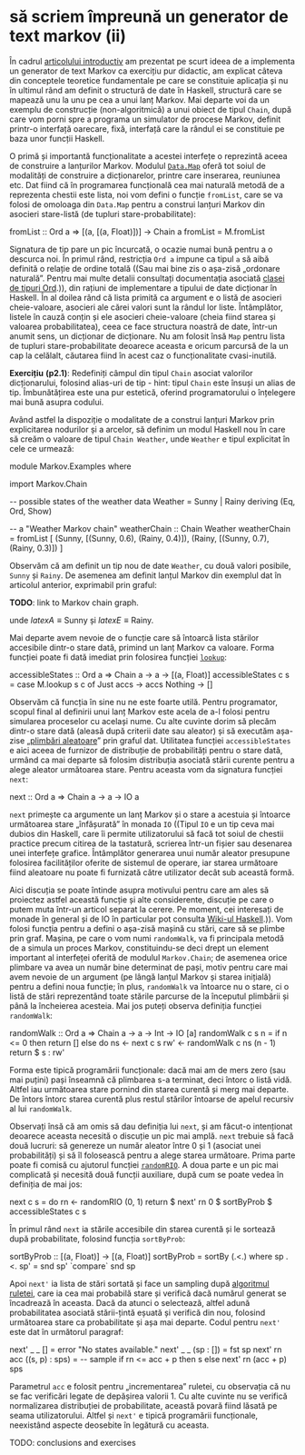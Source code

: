 să scriem împreună un generator de text markov (ii)
===================================================

În cadrul [articolului introductiv](TODO-link) am prezentat pe scurt ideea de a
implementa un generator de text Markov ca exercițiu pur didactic, am explicat
câteva din conceptele teoretice fundamentale pe care se constituie aplicația și
nu în ultimul rând am definit o structură de date în Haskell, structură care se
mapează unu la unu pe cea a unui lanț Markov. Mai departe voi da un exemplu de
construcție (non-algoritmică) a unui obiect de tipul `Chain`, după care vom
porni spre a programa un simulator de procese Markov, definit printr-o
interfață oarecare, fixă, interfață care la rândul ei se constituie pe baza
unor funcții Haskell.

O primă și importantă funcționalitate a acestei interfețe o reprezintă aceea de
construire a lanțurilor Markov. Modulul
[`Data.Map`](http://www.haskell.org/ghc/docs/6.12.2/html/libraries/containers-0.3.0.0/Data-Map.html
"Data.Map") oferă tot soiul de modalități de construire a dicționarelor,
printre care inserarea, reuniunea etc. Dat fiind că în programarea funcțională
cea mai naturală metodă de a reprezenta chestii este lista, noi vom defini o
funcție `fromList`, care se va folosi de omoloaga din `Data.Map` pentru a
construi lanțuri Markov din asocieri stare-listă (de tupluri
stare-probabilitate):

<p lang="haskell">
fromList :: Ord a => [(a, [(a, Float)])] -> Chain a
fromList = M.fromList
</p>

Signatura de tip pare un pic încurcată, o ocazie numai bună pentru a o descurca
noi. În primul rând, restricția `Ord a` impune ca tipul `a` să aibă definită o
relație de ordine totală ((Sau mai bine zis o așa-zisă „ordonare naturală”.
Pentru mai multe detalii consultați documentația asociată [clasei de tipuri
Ord](http://www.haskell.org/ghc/docs/6.10.2/html/libraries/base/Data-Ord.html
"Data.Ord").)), din rațiuni de implementare a tipului de date dicționar în
Haskell. În al doilea rând că lista primită ca argument e o listă de asocieri
cheie-valoare, asocieri ale cărei valori sunt la rândul lor liste. Întâmplător,
listele în cauză conțin și ele asocieri cheie-valoare (cheia fiind starea și
valoarea probabilitatea), ceea ce face structura noastră de date, într-un
anumit sens, un dicționar de dicționare. Nu am folosit însă `Map` pentru lista
de tupluri stare-probabilitate deoarece aceasta e oricum parcursă de la un cap
la celălalt, căutarea fiind în acest caz o funcționalitate cvasi-inutilă.

**Exercițiu** **(p2.1)**: Redefiniți câmpul din tipul `Chain` asociat valorilor
dicționarului, folosind alias-uri de tip - hint: tipul `Chain` este însuși un
alias de tip. Îmbunătățirea este una pur estetică, oferind programatorului o
înțelegere mai bună asupra codului.

Având astfel la dispoziție o modalitate de a construi lanțuri Markov prin
explicitarea nodurilor și a arcelor, să definim un modul Haskell nou în care să
creăm o valoare de tipul `Chain Weather`, unde `Weather` e tipul explicitat în
cele ce urmează:

<p lang="haskell" line="1">
module Markov.Examples where

import Markov.Chain

-- possible states of the weather
data Weather = Sunny | Rainy deriving (Eq, Ord, Show)

-- a "Weather Markov chain"
weatherChain :: Chain Weather
weatherChain = fromList [
    (Sunny, [(Sunny, 0.6), (Rainy, 0.4)]),
    (Rainy, [(Sunny, 0.7), (Rainy, 0.3)])
    ]
</p>

Observăm că am definit un tip nou de date `Weather`, cu două valori posibile,
`Sunny` și `Rainy`. De asemenea am definit lanțul Markov din exemplul dat în
articolul anterior, exprimabil prin graful:

**TODO**: link to Markov chain graph.

unde $latex A \equiv \text{Sunny}$ și $latex E \equiv \text{Rainy}$.

Mai departe avem nevoie de o funcție care să întoarcă lista stărilor accesibile
dintr-o stare dată, primind un lanț Markov ca valoare. Forma funcției poate fi
dată imediat prin folosirea funcției
[`lookup`](http://www.haskell.org/ghc/docs/6.12.2/html/libraries/containers-0.3.0.0/Data-Map.html#v%3Alookup
"Data.Map: lookup"):

<p lang="haskell">
accessibleStates :: Ord a => Chain a -> a -> [(a, Float)]
accessibleStates c s = case M.lookup s c of
    Just accs -> accs
    Nothing -> []
</p>

Observăm că funcția în sine nu ne este foarte utilă. Pentru programator, scopul
final al definirii unui lanț Markov este acela de a-l folosi pentru simularea
proceselor cu același nume. Cu alte cuvinte dorim să plecăm dintr-o stare dată
(aleasă după criterii date sau aleator) și să executăm așa-zise „[plimbări
aleatoare](http://en.wikipedia.org/wiki/Random_walk "Random walk")” prin graful
dat. Utilitatea funcției `accessibleStates` e aici aceea de furnizor de
distribuție de probabilități pentru o stare dată, urmând ca mai departe să
folosim distribuția asociată stării curente pentru a alege aleator următoarea
stare. Pentru aceasta vom da signatura funcției `next`:

<p lang="haskell">
next :: Ord a => Chain a -> a -> IO a
</p>

`next` primește ca argumente un lanț Markov și o stare a acestuia și întoarce
următoarea stare „înfășurată” în monada `IO` ((Tipul `IO` e un tip ceva mai
dubios din Haskell, care îi permite utilizatorului să facă tot soiul de chestii
practice precum citirea de la tastatură, scrierea într-un fișier sau desenarea
unei interfețe grafice. Întâmplător generarea unui număr aleator presupune
folosirea facilităților oferite de sistemul de operare, iar starea următoare
fiind aleatoare nu poate fi furnizată către utilizator decât sub această formă. 

Aici discuția se poate întinde asupra motivului pentru care am ales să
proiectez astfel această funcție și alte considerente, discuție pe care o putem
muta într-un articol separat la cerere. Pe moment, cei interesați de monade în
general și de IO în particular pot consulta [Wiki-ul
Haskell](http://www.haskell.org/haskellwiki/IO_inside "IO inside").)). Vom
folosi funcția pentru a defini o așa-zisă mașină cu stări, care să se plimbe
prin graf. Mașina, pe care o vom numi `randomWalk`, va fi principala metodă de
a simula un proces Markov, constituindu-se deci drept un element important al
interfeței oferită de modulul `Markov.Chain`; de asemenea orice plimbare va
avea un număr bine determinat de pași, motiv pentru care mai avem nevoie de un
argument (pe lângă lanțul Markov și starea inițială) pentru a defini noua
funcție; în plus, `randomWalk` va întoarce nu o stare, ci o listă de stări
reprezentând toate stările parcurse de la începutul plimbării și până la
încheierea acesteia. Mai jos puteți observa definiția funcției `randomWalk`:

<p lang="haskell">
randomWalk :: Ord a => Chain a -> a -> Int -> IO [a]
randomWalk c s n = if n <= 0
    then return []
    else do
        ns <- next c s
        rw' <- randomWalk c ns (n - 1)
        return $ s : rw'
</p>

Forma este tipică programării funcționale: dacă mai am de mers zero (sau mai
puțini) pași înseamnă că plimbarea s-a terminat, deci întorc o listă vidă.
Altfel iau următoarea stare pornind din starea curentă și merg mai departe. De
întors întorc starea curentă plus restul stărilor întoarse de apelul recursiv
al lui `randomWalk`.

Observați însă că am omis să dau definiția lui `next`, și am făcut-o
intenționat deoarece aceasta necesită o discuție un pic mai amplă. `next`
trebuie să facă două lucruri: să genereze un număr aleator între 0 și 1
(asociat unei probabilități) și să îl folosească pentru a alege starea
următoare. Prima parte poate fi comisă cu ajutorul funcției
[`randomRIO`](http://hackage.haskell.org/packages/archive/random/1.0.0.3/doc/html/System-Random.html#g:4
"Random values of various types"). A doua parte e un pic mai complicată și
necesită două funcții auxiliare, după cum se poate vedea în definiția de mai
jos:

<p lang="haskell">
next c s = do
    rn <- randomRIO (0, 1)
    return $ next' rn 0 $ sortByProb $ accessibleStates c s
</p>

În primul rând `next` ia stările accesibile din starea curentă și le sortează
după probabilitate, folosind funcția `sortByProb`:

<p lang="haskell">
sortByProb :: [(a, Float)] -> [(a, Float)]
sortByProb = sortBy (.<.)
    where
    sp .<. sp' = snd sp' `compare` snd sp
</p>

Apoi `next'` ia lista de stări sortată și face un sampling după [algoritmul
ruletei](http://en.wikipedia.org/wiki/Fitness_proportionate_selection "Roulette
selection"), care ia cea mai probabilă stare și verifică dacă numărul generat
se încadrează în aceasta. Dacă da atunci o selectează, altfel adună
probabilitatea asociată stării-țintă eșuată și verifică din nou, folosind
următoarea stare ca probabilitate și așa mai departe. Codul pentru `next'` este
dat în următorul paragraf:

<p lang="haskell">
    next' _ _ [] = error "No states available."
    next' _ _ (sp : []) = fst sp
    next' rn acc ((s, p) : sps) = -- sample
        if rn <= acc + p
            then s
            else next' rn (acc + p) sps
</p>

Parametrul `acc` e folosit pentru „incrementarea” ruletei, cu observația că nu
se fac verificări legate de depășirea valorii 1. Cu alte cuvinte nu se verifică
normalizarea distribuției de probabilitate, această povară fiind lăsată pe
seama utilizatorului. Altfel și `next'` e tipică programării funcționale,
neexistând aspecte deosebite în legătură cu aceasta.

TODO: conclusions and exercises

